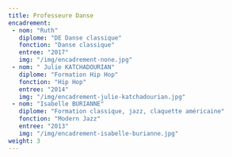 ```yaml
---
title: Professeure Danse
encadrement:
 - nom: "Ruth"
   diplome: "DE Danse classique"
   fonction: "Danse classique"
   entree: "2017"
   img: "/img/encadrement-none.jpg"
 - nom: " Julie KATCHADOURIAN"
   diplome: "Formation Hip Hop"
   fonction: "Hip Hop"
   entree: "2014"
   img: "/img/encadrement-julie-katchadourian.jpg"
 - nom: "Isabelle BURIANNE"
   diplome: "Formation classique, jazz, claquette américaine"
   fonction: "Modern Jazz"
   entree: "2013"
   img: "/img/encadrement-isabelle-burianne.jpg"
weight: 3
---
```

